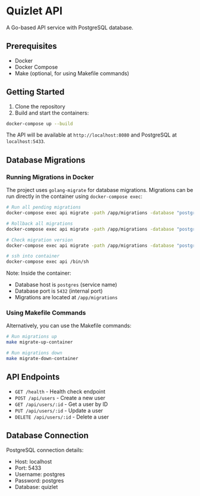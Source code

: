 # Quizlet API

A Go-based API service with PostgreSQL database.

## Prerequisites

- Docker
- Docker Compose
- Make (optional, for using Makefile commands)

## Getting Started

1. Clone the repository
2. Build and start the containers:
```bash
docker-compose up --build
```

The API will be available at `http://localhost:8080` and PostgreSQL at `localhost:5433`.

## Database Migrations

### Running Migrations in Docker

The project uses `golang-migrate` for database migrations. Migrations can be run directly in the container using `docker-compose exec`:

```bash
# Run all pending migrations
docker-compose exec api migrate -path /app/migrations -database "postgres://postgres:postgres@postgres:5432/quizlet?sslmode=disable" up

# Rollback all migrations
docker-compose exec api migrate -path /app/migrations -database "postgres://postgres:postgres@postgres:5432/quizlet?sslmode=disable" down

# Check migration version
docker-compose exec api migrate -path /app/migrations -database "postgres://postgres:postgres@postgres:5432/quizlet?sslmode=disable" version

# ssh into container
docker-compose exec api /bin/sh
```

Note: Inside the container:
- Database host is `postgres` (service name)
- Database port is `5432` (internal port)
- Migrations are located at `/app/migrations`

### Using Makefile Commands

Alternatively, you can use the Makefile commands:

```bash
# Run migrations up
make migrate-up-container

# Run migrations down
make migrate-down-container
```

## API Endpoints

- `GET /health` - Health check endpoint
- `POST /api/users` - Create a new user
- `GET /api/users/:id` - Get a user by ID
- `PUT /api/users/:id` - Update a user
- `DELETE /api/users/:id` - Delete a user

## Database Connection

PostgreSQL connection details:
- Host: localhost
- Port: 5433
- Username: postgres
- Password: postgres
- Database: quizlet
